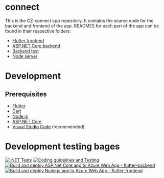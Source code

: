 # connect
This is the CZ-connect app repository. It contains the source code for the backend and frontend of the app.
READMES for each part of the app can be found in their respective folders:
- [Flutter frontend](https://github.com/CZ-connect/CZ-Connect/tree/feature/documentation/cz_app)
- [ASP.NET Core backend](https://github.com/CZ-connect/CZ-Connect/tree/feature/documentation/backend)
- [Backend test](https://github.com/CZ-connect/CZ-Connect/tree/feature/documentation/backend.tests)
- [Node server](https://github.com/CZ-connect/CZ-Connect/tree/feature/documentation/node_flutter)
# Development
## Prerequisites
- [Flutter](https://flutter.dev/docs/get-started/install)
- [Dart](https://dart.dev/get-dart)
- [Node.js](https://nodejs.org/en/download/)
- [ASP.NET Core](https://dotnet.microsoft.com/download)
- [Visual Studio Code](https://code.visualstudio.com/download) (recommended)
# Development testing bages
[![.NET Tests](https://github.com/CZ-connect/CZ-Connect/actions/workflows/backend_tests.yml/badge.svg)](https://github.com/CZ-connect/CZ-Connect/actions/workflows/backend_tests.yml)
[![Coding guidelines and Testing](https://github.com/CZ-connect/CZ-Connect/actions/workflows/dart_code_guidelines.yml/badge.svg)](https://github.com/CZ-connect/CZ-Connect/actions/workflows/dart_code_guidelines.yml)
[![Build and deploy ASP.Net Core app to Azure Web App - flutter-backend](https://github.com/CZ-connect/CZ-Connect/actions/workflows/feature-deployment_flutter-backend.yml/badge.svg?branch=development)](https://github.com/CZ-connect/CZ-Connect/actions/workflows/feature-deployment_flutter-backend.yml)
[![Build and deploy Node.js app to Azure Web App - flutter-frontend](https://github.com/CZ-connect/CZ-Connect/actions/workflows/feature-deployment_flutter-frontend.yml/badge.svg)](https://github.com/CZ-connect/CZ-Connect/actions/workflows/feature-deployment_flutter-frontend.yml)
